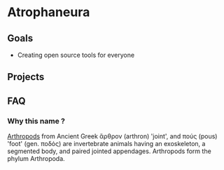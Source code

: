 # Atrophaneura 

## Goals

- Creating open source tools for everyone

## Projects



## FAQ

### Why this name ?

[Arthropods](https://en.m.wikipedia.org/wiki/Arthropod) from Ancient Greek ἄρθρον (arthron) 'joint', and πούς (pous) 'foot' (gen. ποδός) are invertebrate animals having an exoskeleton, a segmented body, and paired jointed appendages. Arthropods form the phylum Arthropoda.
